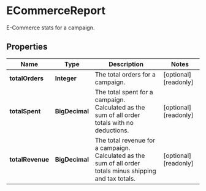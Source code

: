 

# ECommerceReport

E-Commerce stats for a campaign.

## Properties

| Name | Type | Description | Notes |
|------------ | ------------- | ------------- | -------------|
|**totalOrders** | **Integer** | The total orders for a campaign. |  [optional] [readonly] |
|**totalSpent** | **BigDecimal** | The total spent for a campaign. Calculated as the sum of all order totals with no deductions. |  [optional] [readonly] |
|**totalRevenue** | **BigDecimal** | The total revenue for a campaign. Calculated as the sum of all order totals minus shipping and tax totals. |  [optional] [readonly] |



